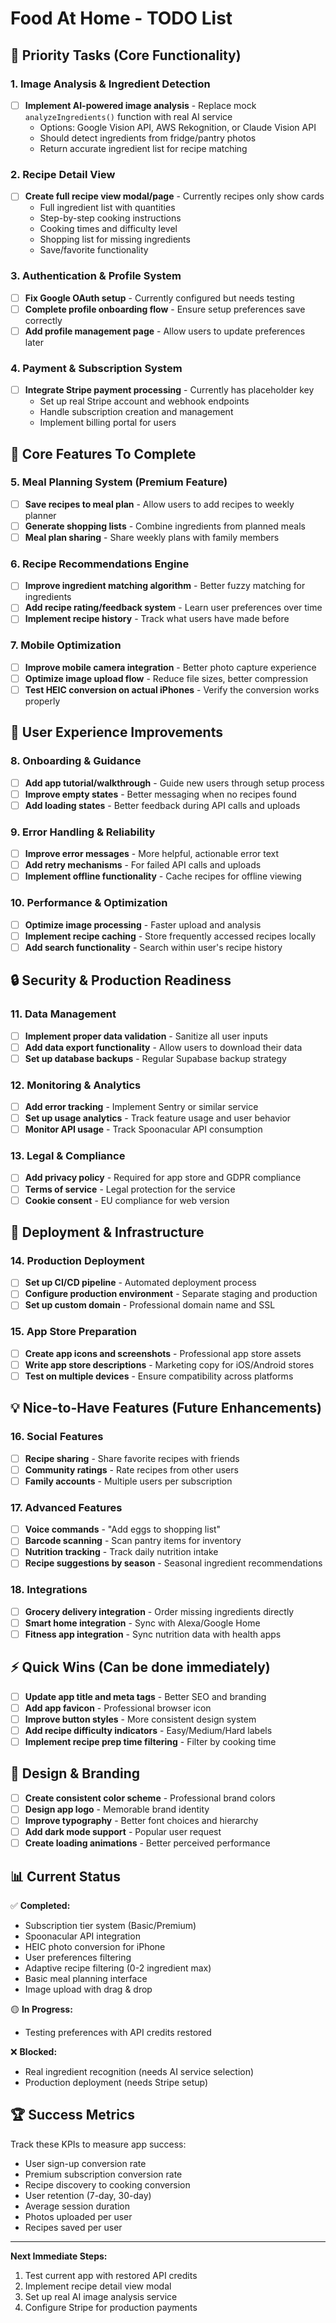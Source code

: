 # Food At Home - TODO List

## 🚀 Priority Tasks (Core Functionality)

### 1. Image Analysis & Ingredient Detection
- [ ] **Implement AI-powered image analysis** - Replace mock `analyzeIngredients()` function with real AI service
  - Options: Google Vision API, AWS Rekognition, or Claude Vision API
  - Should detect ingredients from fridge/pantry photos
  - Return accurate ingredient list for recipe matching

### 2. Recipe Detail View
- [ ] **Create full recipe view modal/page** - Currently recipes only show cards
  - Full ingredient list with quantities
  - Step-by-step cooking instructions
  - Cooking times and difficulty level
  - Shopping list for missing ingredients
  - Save/favorite functionality

### 3. Authentication & Profile System
- [ ] **Fix Google OAuth setup** - Currently configured but needs testing
- [ ] **Complete profile onboarding flow** - Ensure setup preferences save correctly
- [ ] **Add profile management page** - Allow users to update preferences later

### 4. Payment & Subscription System
- [ ] **Integrate Stripe payment processing** - Currently has placeholder key
  - Set up real Stripe account and webhook endpoints
  - Handle subscription creation and management
  - Implement billing portal for users

## 🔧 Core Features To Complete

### 5. Meal Planning System (Premium Feature)
- [ ] **Save recipes to meal plan** - Allow users to add recipes to weekly planner
- [ ] **Generate shopping lists** - Combine ingredients from planned meals
- [ ] **Meal plan sharing** - Share weekly plans with family members

### 6. Recipe Recommendations Engine
- [ ] **Improve ingredient matching algorithm** - Better fuzzy matching for ingredients
- [ ] **Add recipe rating/feedback system** - Learn user preferences over time
- [ ] **Implement recipe history** - Track what users have made before

### 7. Mobile Optimization
- [ ] **Improve mobile camera integration** - Better photo capture experience
- [ ] **Optimize image upload flow** - Reduce file sizes, better compression
- [ ] **Test HEIC conversion on actual iPhones** - Verify the conversion works properly

## 🎯 User Experience Improvements

### 8. Onboarding & Guidance
- [ ] **Add app tutorial/walkthrough** - Guide new users through setup process
- [ ] **Improve empty states** - Better messaging when no recipes found
- [ ] **Add loading states** - Better feedback during API calls and uploads

### 9. Error Handling & Reliability
- [ ] **Improve error messages** - More helpful, actionable error text
- [ ] **Add retry mechanisms** - For failed API calls and uploads
- [ ] **Implement offline functionality** - Cache recipes for offline viewing

### 10. Performance & Optimization
- [ ] **Optimize image processing** - Faster upload and analysis
- [ ] **Implement recipe caching** - Store frequently accessed recipes locally
- [ ] **Add search functionality** - Search within user's recipe history

## 🔒 Security & Production Readiness

### 11. Data Management
- [ ] **Implement proper data validation** - Sanitize all user inputs
- [ ] **Add data export functionality** - Allow users to download their data
- [ ] **Set up database backups** - Regular Supabase backup strategy

### 12. Monitoring & Analytics
- [ ] **Add error tracking** - Implement Sentry or similar service
- [ ] **Set up usage analytics** - Track feature usage and user behavior
- [ ] **Monitor API usage** - Track Spoonacular API consumption

### 13. Legal & Compliance
- [ ] **Add privacy policy** - Required for app store and GDPR compliance
- [ ] **Terms of service** - Legal protection for the service
- [ ] **Cookie consent** - EU compliance for web version

## 🚢 Deployment & Infrastructure

### 14. Production Deployment
- [ ] **Set up CI/CD pipeline** - Automated deployment process
- [ ] **Configure production environment** - Separate staging and production
- [ ] **Set up custom domain** - Professional domain name and SSL

### 15. App Store Preparation
- [ ] **Create app icons and screenshots** - Professional app store assets
- [ ] **Write app store descriptions** - Marketing copy for iOS/Android stores
- [ ] **Test on multiple devices** - Ensure compatibility across platforms

## 💡 Nice-to-Have Features (Future Enhancements)

### 16. Social Features
- [ ] **Recipe sharing** - Share favorite recipes with friends
- [ ] **Community ratings** - Rate recipes from other users
- [ ] **Family accounts** - Multiple users per subscription

### 17. Advanced Features
- [ ] **Voice commands** - "Add eggs to shopping list"
- [ ] **Barcode scanning** - Scan pantry items for inventory
- [ ] **Nutrition tracking** - Track daily nutrition intake
- [ ] **Recipe suggestions by season** - Seasonal ingredient recommendations

### 18. Integrations
- [ ] **Grocery delivery integration** - Order missing ingredients directly
- [ ] **Smart home integration** - Sync with Alexa/Google Home
- [ ] **Fitness app integration** - Sync nutrition data with health apps

## ⚡ Quick Wins (Can be done immediately)

- [ ] **Update app title and meta tags** - Better SEO and branding
- [ ] **Add app favicon** - Professional browser icon
- [ ] **Improve button styles** - More consistent design system
- [ ] **Add recipe difficulty indicators** - Easy/Medium/Hard labels
- [ ] **Implement recipe prep time filtering** - Filter by cooking time

## 🎨 Design & Branding

- [ ] **Create consistent color scheme** - Professional brand colors
- [ ] **Design app logo** - Memorable brand identity
- [ ] **Improve typography** - Better font choices and hierarchy
- [ ] **Add dark mode support** - Popular user request
- [ ] **Create loading animations** - Better perceived performance

## 📊 Current Status

✅ **Completed:**
- Subscription tier system (Basic/Premium)
- Spoonacular API integration
- HEIC photo conversion for iPhone
- User preferences filtering
- Adaptive recipe filtering (0-2 ingredient max)
- Basic meal planning interface
- Image upload with drag & drop

🟡 **In Progress:**
- Testing preferences with API credits restored

❌ **Blocked:**
- Real ingredient recognition (needs AI service selection)
- Production deployment (needs Stripe setup)

## 🏆 Success Metrics

Track these KPIs to measure app success:
- User sign-up conversion rate
- Premium subscription conversion rate
- Recipe discovery to cooking conversion
- User retention (7-day, 30-day)
- Average session duration
- Photos uploaded per user
- Recipes saved per user

---

**Next Immediate Steps:**
1. Test current app with restored API credits
2. Implement recipe detail view modal
3. Set up real AI image analysis service
4. Configure Stripe for production payments